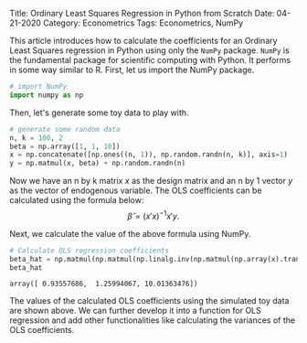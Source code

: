 Title: Ordinary Least Squares Regression in Python from Scratch
Date: 04-21-2020
Category: Econometrics
Tags: Econometrics, NumPy

This article introduces how to calculate the coefficients for an Ordinary Least Squares regression in Python using only the `NumPy` package.
`NumPy` is the fundamental package for scientific computing with Python. It performs in some way similar to R. First, let us import the NumPy package.

```python
# import NumPy
import numpy as np
```
Then, let's generate some toy data to play with.

```python
# generate some random data
n, k = 100, 2
beta = np.array([1, 1, 10])
x = np.concatenate([np.ones((n, 1)), np.random.randn(n, k)], axis=1)
y = np.matmul(x, beta) + np.random.randn(n)
```

Now we have an n by k matrix $x$ as the design matrix and an n by 1 vector $y$ as the vector of endogenous variable. 
The OLS coefficients can be calculated using the formula below:
$$ \hat{\beta} = (x'x)^{-1}x'y. $$

Next, we calculate the value of the above formula using NumPy. 

```python
# Calculate OLS regression coefficients
beta_hat = np.matmul(np.matmul(np.linalg.inv(np.matmul(np.array(x).transpose(), np.array(x))), x.transpose()), y)
beta_hat
```

    array([ 0.93557686,  1.25994067, 10.01363476])

The values of the calculated OLS coefficients using the simulated toy data are shown above. We can further develop it
into a function for OLS regression and add other functionalities like calculating the variances of the OLS coefficients.